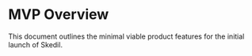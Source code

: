 # MVP Overview

This document outlines the minimal viable product features for the initial launch of Skedil.